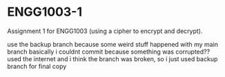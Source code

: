 # ENGG1003-1
Assignment 1 for ENGG1003 (using a cipher to encrypt and decrypt).

use the backup branch because some weird stuff happened with my main branch
basically i couldnt commit because something was corrupted??
used the internet and i think the branch was broken, so i just used backup branch for final copy
